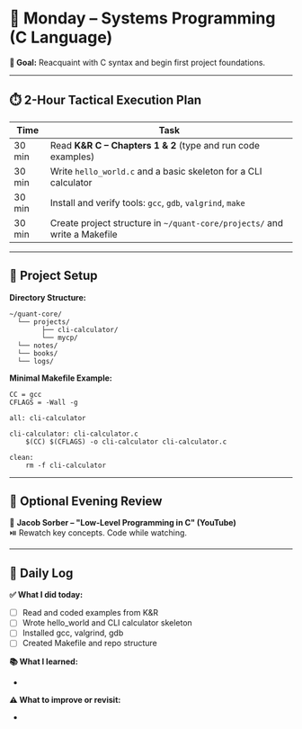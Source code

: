 # 📅 Monday – Systems Programming (C Language)

**🎯 Goal:** Reacquaint with C syntax and begin first project foundations.

---

## ⏱️ 2-Hour Tactical Execution Plan

| Time  | Task |
|-------|------|
| 30 min | Read **K&R C – Chapters 1 & 2** (type and run code examples) |
| 30 min | Write `hello_world.c` and a basic skeleton for a CLI calculator |
| 30 min | Install and verify tools: `gcc`, `gdb`, `valgrind`, `make` |
| 30 min | Create project structure in `~/quant-core/projects/` and write a Makefile |

---

## 📁 Project Setup

**Directory Structure:**
```
~/quant-core/
  └── projects/
        ├── cli-calculator/
        └── mycp/
  └── notes/
  └── books/
  └── logs/
```

**Minimal Makefile Example:**
```make
CC = gcc
CFLAGS = -Wall -g

all: cli-calculator

cli-calculator: cli-calculator.c
	$(CC) $(CFLAGS) -o cli-calculator cli-calculator.c

clean:
	rm -f cli-calculator
```

---

## 🔁 Optional Evening Review

🎥 **Jacob Sorber – "Low-Level Programming in C" (YouTube)**  
⏯️ Rewatch key concepts. Code while watching.

---

## 📝 Daily Log

**✅ What I did today:**

- [ ] Read and coded examples from K&R
- [ ] Wrote hello_world and CLI calculator skeleton
- [ ] Installed gcc, valgrind, gdb
- [ ] Created Makefile and repo structure

**📚 What I learned:**

- 

**⚠️ What to improve or revisit:**

- 
